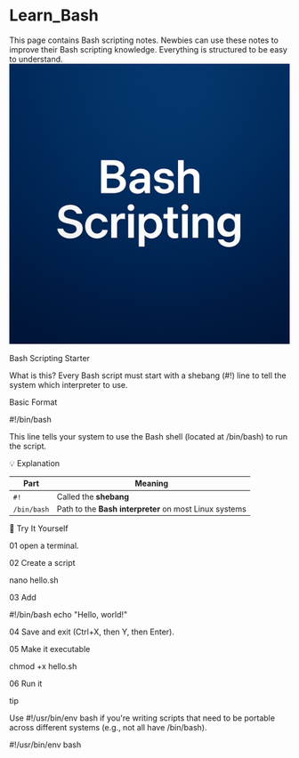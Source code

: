 # Learn_Bash
This page contains Bash scripting notes. Newbies can use these notes to improve their Bash scripting knowledge. Everything is structured to be easy to understand.
![image alt](https://github.com/DEENSec/Learn_Bash/blob/main/Bash_script.png?raw=true)



Bash Scripting Starter

What is this?
Every Bash script must start with a shebang (#!) line to tell the system which interpreter to use.

Basic Format

#!/bin/bash


This line tells your system to use the Bash shell (located at /bin/bash) to run the script.

💡 Explanation


| Part        | Meaning                                                |
| ----------- | ------------------------------------------------------ |
| `#!`        | Called the **shebang**                                 |
| `/bin/bash` | Path to the **Bash interpreter** on most Linux systems |



🧪 Try It Yourself


01 open a terminal.

02 Create a script

   nano hello.sh

03 Add

#!/bin/bash
echo "Hello, world!"

04 Save and exit (Ctrl+X, then Y, then Enter).

05 Make it executable

chmod +x hello.sh

06 Run it

tip

Use #!/usr/bin/env bash if you're writing scripts that need to be portable across different systems (e.g., not all have /bin/bash).

#!/usr/bin/env bash


